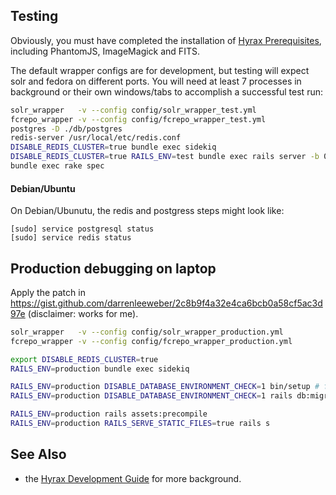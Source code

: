 ## Testing

Obviously, you must have completed the installation of [Hyrax Prerequisites](https://github.com/projecthydra-labs/hyrax#prerequisites), including PhantomJS, ImageMagick and FITS.  

The default wrapper configs are for development, but testing will expect solr and fedora on different ports.  You will need at least 7 processes in background or their own windows/tabs to accomplish a successful test run:
```bash
solr_wrapper   -v --config config/solr_wrapper_test.yml
fcrepo_wrapper -v --config config/fcrepo_wrapper_test.yml
postgres -D ./db/postgres
redis-server /usr/local/etc/redis.conf
DISABLE_REDIS_CLUSTER=true bundle exec sidekiq
DISABLE_REDIS_CLUSTER=true RAILS_ENV=test bundle exec rails server -b 0.0.0.0
bundle exec rake spec
```

#### Debian/Ubuntu
On Debian/Ubunutu, the redis and postgress steps might look like:
```
[sudo] service postgresql status
[sudo] service redis status
```

## Production debugging on laptop

Apply the patch in https://gist.github.com/darrenleeweber/2c8b9f4a32e4ca6bcb0a58cf5ac3d97e (disclaimer: works for me).
```bash
solr_wrapper   -v --config config/solr_wrapper_production.yml
fcrepo_wrapper -v --config config/fcrepo_wrapper_production.yml

export DISABLE_REDIS_CLUSTER=true
RAILS_ENV=production bundle exec sidekiq

RAILS_ENV=production DISABLE_DATABASE_ENVIRONMENT_CHECK=1 bin/setup # fix stuff until it works
RAILS_ENV=production DISABLE_DATABASE_ENVIRONMENT_CHECK=1 rails db:migrate

RAILS_ENV=production rails assets:precompile
RAILS_ENV=production RAILS_SERVE_STATIC_FILES=true rails s
```

## See Also

- the [Hyrax Development Guide](https://github.com/samvera-labs/hyrax/wiki/Hyrax-Development-Guide#start-servers-individually-for-development) for more background.